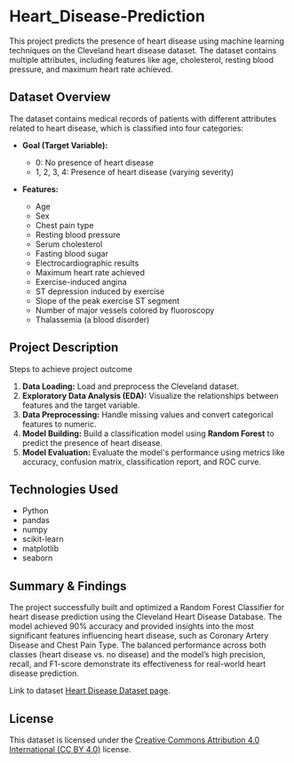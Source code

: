 # Heart_Disease-Prediction

This project predicts the presence of heart disease using machine learning techniques on the Cleveland heart disease dataset. The dataset contains multiple attributes, including features like age, cholesterol, resting blood pressure, and maximum heart rate achieved.

## Dataset Overview

The dataset contains medical records of patients with different attributes related to heart disease, which is classified into four categories:

- **Goal (Target Variable):**
  - 0: No presence of heart disease
  - 1, 2, 3, 4: Presence of heart disease (varying severity)

- **Features:**
  - Age
  - Sex
  - Chest pain type
  - Resting blood pressure
  - Serum cholesterol
  - Fasting blood sugar
  - Electrocardiographic results
  - Maximum heart rate achieved
  - Exercise-induced angina
  - ST depression induced by exercise
  - Slope of the peak exercise ST segment
  - Number of major vessels colored by fluoroscopy
  - Thalassemia (a blood disorder)

## Project Description

Steps to achieve project outcome

1. **Data Loading:** Load and preprocess the Cleveland dataset.
2. **Exploratory Data Analysis (EDA):** Visualize the relationships between features and the target variable.
3. **Data Preprocessing:** Handle missing values and convert categorical features to numeric.
4. **Model Building:** Build a classification model using **Random Forest** to predict the presence of heart disease.
5. **Model Evaluation:** Evaluate the model's performance using metrics like accuracy, confusion matrix, classification report, and ROC curve.

## Technologies Used

- Python
- pandas
- numpy
- scikit-learn
- matplotlib
- seaborn

## Summary & Findings
The project successfully built and optimized a Random Forest Classifier for heart disease prediction using the Cleveland Heart Disease Database. The model achieved 90% accuracy and provided insights into the most significant features influencing heart disease, such as Coronary Artery Disease and Chest Pain Type. The balanced performance across both classes (heart disease vs. no disease) and the model’s high precision, recall, and F1-score demonstrate its effectiveness for real-world heart disease prediction.

Link to dataset [Heart Disease Dataset page](https://archive.ics.uci.edu/dataset/45/heart+disease).

## License

This dataset is licensed under the [Creative Commons Attribution 4.0 International (CC BY 4.0)](https://creativecommons.org/licenses/by/4.0/) license.

